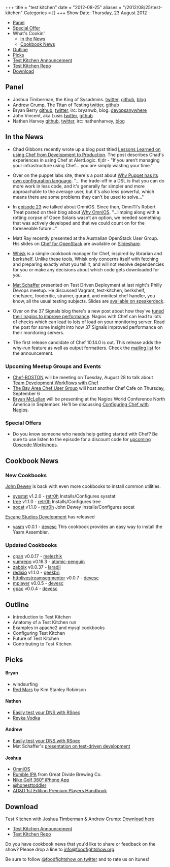 +++
title = "test kitchen"
date = "2012-08-25"
aliases = "/2012/08/25/test-kitchen"
Categories = []
+++
Show Date:  Thursday, 23 August 2012

* [Panel](http://foodfightshow.org/2012/08/test-kitchen.html#panel)
* [Special Offer](http://foodfightshow.org/2012/08/test-kitchen.html#offer)
* What's Cookin'
  * [In the News](http://foodfightshow.org/2012/08/test-kitchen.html#news)
  * [Cookbook News](http://foodfightshow.org/2012/08/test-kitchen.html#cookbooks)
* [Outline](http://foodfightshow.org/2012/08/test-kitchen.html#outline)
* [Picks](http://foodfightshow.org/2012/08/test-kitchen.html#picks)
* [Test Kitchen Announcement](http://www.opscode.com/blog/2012/08/17/announcing-test-kitchen/)
* [Test Kitchen Repo](https://github.com/opscode/test-kitchen)
* [Download](http://traffic.libsyn.com/foodfight/Food-Fight-Show-26-Test-Kitchen.mp3)

<!-- more -->

Panel<a name="panel"></a>
-----

* Joshua Timberman, the King of Sysadmins.  [twitter](https://twitter.com/jtimberman), [github](http://github.com/jtimberman), [blog](http://jtimberman.housepub.org/)
* Andrew Crump, The Titan of Testing [twitter](https://twitter.com/acrmp), [github](http://github.com/acrmp)
* Bryan Berry [github](http://github.com/bryanwb), [twitter](http://twitter.com/bryanwb), irc: bryanwb, blog: [devopsanywhere](http://devopsanywhere.blogspot.com)
* John Vincent, aka Lusis [twitter](https://twitter.com/#!/lusis), [github](https://github.com/lusis)
* Nathen Harvey [github](http://github.com/nathenharvey), [twitter](http://twitter.com/nathenharvey), irc: nathenharvey, [blog](http://nathenharvey.com)

In the News<a name="news"></a>
-----------

* Chad Gibbons recently wrote up a blog post titled [Lessons Learned on using Chef from Development to Production](http://chadgibbons.com/2012/08/18/lessons-learned-on-using-chef-from-development-to-production/).  The post describes Chad's experiences in using Chef at AlertLogic.  tl;dr - "If you aren’t managing your infrastructure using Chef... you are simply wasting your time."

* Over on the puppet labs site, there's a post about [Why Puppet has its own configuration language](http://puppetlabs.com/blog/why-puppet-has-its-own-configuration-language/). "... the trade-off in a DSL is that you can do more work in less code, and it's generally far simpler and more approachable to the average user, but it's also less powerful, which means there are some problems they can't be used to solve..."

* In [episode 23](http://foodfightshow.org/2012/07/interview-with-theo-schlossnagle.html)
  we talked about OmniOS.  Since then, OmniTI's Robert Treat posted on
  their blog about [Why OmniOS](http://omniti.com/seeds/why-omnios).  "...limping along with a rotting corpse of Open Solaris wasn’t an option, we needed something that was actively developed and that we could count on for the foreseeable future..."

* Matt Ray recently presented at the Australian OpenStack User Group.  His slides on [Chef for OpenStack](http://www.slideshare.net/mattray/australian-openstack-user-group-august-2012-chef-for-openstack) are available on [Slideshare](http://www.slideshare.net/mattray/australian-openstack-user-group-august-2012-chef-for-openstack).

* [Whisk](https://github.com/kisoku/whisk) is a simple cookbook manager for Chef, inspired by librarian and berkshelf. Unlike these tools, Whisk only concerns itself with fetching and preparing exactly what you tell it, and will not resolve dependencies for you or make any decisions about which code gets downloaded for you.

* [Mat Schaffer](http://about.me/matschaffer) presented on Test Driven Deployment at last night's Philly Devops meetup. He discussed Vagrant, test-kitchen, berkshelf, chefspec, foodcritic, strainer, gurard, and minitest chef handler, you know, all the usual testing subjects. Slides are [available on speakerdeck](https://speakerdeck.com/u/matschaffer/p/test-driven-deployment).

* Over on the 37 Signals blog there's a new post about how they've [tuned their nagios to improve performance](http://37signals.com/svn/posts/3178-nagios-monitoring-performance). Nagios with Chef can lead to lots of checks which can lead to lots of load on your monitoring server.  Read the post for some insight into how 37 Signals improved performance on their monitoring servers.

* The first release candidate of Chef 10.14.0 is out.  This release adds the why-run feature as well as output formatters.  Check the [mailing list](http://lists.opscode.com/sympa/arc/chef/2012-08/msg00301.html) for the announcement.

### Upcoming Meetup Groups and Events

* [Chef-BOSTON](http://www.meetup.com/Chef-BOSTON/) will be meeting on
  Tuesday, August 28 to talk about [Team Development Workflows with Chef](http://www.meetup.com/Chef-BOSTON/events/76035282/)
* [The Bay Area Chef User Group](http://www.meetup.com/The-Bay-Area-Chef-User-Group)
  will host another Chef Cafe on Thursday, September 6
* [Bryan McLellan](http://twitter.com/btmspox) will be presenting at the
  Nagios World Conference North America in September.  He'll be
  discussing [Configuring Chef with Nagios](http://www.nagios.com/events/nagiosworldconference/northamerica/2012/speakers/#bmclellan).

### Special Offers<a name="offer"></a>

* Do you know someone who needs help getting started with Chef?
  Be sure to use listen to the episode for a discount code for
  [upcoming Opscode Workshops](http://www.eventbrite.com/org/429733222).

Cookbook News<a name="cookbooks"></a>
-------------
### New Cookbooks

[John Dewey](http://community.opscode.com/users/retr0h) is back with even more cookbooks to install common utilities.

* [sysstat](http://community.opscode.com/cookbooks/sysstat) v1.2.0 - [retr0h](http://community.opscode.com/users/retr0h)
Installs/Configures sysstat
* [tree](http://community.opscode.com/cookbooks/tree) v1.1.0 - [retr0h](http://community.opscode.com/users/retr0h)
Installs/Configures tree
* [socat](http://community.opscode.com/cookbooks/socat) v1.1.0 - [retr0h](http://community.opscode.com/users/retr0h) John Dewey
Installs/Configures socat


[Escape Studios Development](http://community.opscode.com/users/devesc) has released

* [yasm](http://community.opscode.com/cookbooks/yasm) v0.0.1 - [devesc](http://community.opscode.com/users/devesc)
This cookbook provides an easy way to install the Yasm Assembler.

### Updated Cookbooks

* [cpan](http://community.opscode.com/cookbooks/cpan) v0.0.17 - [melezhik](http://community.opscode.com/users/melezhik)
* [yumrepo](http://community.opscode.com/cookbooks/yumrepo) v0.16.3 - [atomic-penguin](http://community.opscode.com/users/atomic-penguin)
* [zabbix](http://community.opscode.com/cookbooks/zabbix) v0.0.37 - [laradji](http://community.opscode.com/users/laradji)
* [redisio](http://community.opscode.com/cookbooks/redisio) v1.1.0 - [geekbri](http://community.opscode.com/users/geekbri)
* [httplivestreamsegmenter](http://community.opscode.com/cookbooks/httplivestreamsegmenter) v0.0.7 - [devesc](http://community.opscode.com/users/devesc)
* [mplayer](http://community.opscode.com/cookbooks/mplayer) v0.0.5 - [devesc](http://community.opscode.com/users/devesc)
* [gpac](http://community.opscode.com/cookbooks/gpac) v0.0.4 - [devesc](http://community.opscode.com/users/devesc)

Outline<a name="outline"></a>
-------

* Introduction to Test Kitchen
* Anatomy of a Test Kitchen run
* Examples in apache2 and mysql cookbooks
* Configuring Test Kitchen
* Future of Test Kitchen
* Contributing to Test Kitchen

Picks<a name="picks"></a>
-----

#### Bryan

* windsurfing
* [Red Mars](http://www.amazon.com/Red-Mars-Trilogy-Stanley-Robinson/dp/0553560735) by Kim Stanley Robinson

#### Nathen

* [Easily test your DNS with RSpec](http://technology.customink.com/rspec-dns/)
* [Reyka Vodka](http://reyka.com/)

#### Andrew

* [Easily test your DNS with RSpec](http://technology.customink.com/rspec-dns/)
* Mat Schaffer's [presentation on test-driven development](https://speakerdeck.com/u/matschaffer/p/test-driven-deployment)

#### Joshua

* [OmniOS](http://omnios.omniti.com/)
* [Rumble IPA](http://greatdivide.com/beer/seasonal/rumble-ipa/) from Great Divide Brewing Co.
* [Nike Golf 360&deg; iPhone App](http://itunes.apple.com/us/app/nike-golf-360/id527331403?mt=8)
* [@honesttoddler](http://twitter.com/honesttoddler)
* [AD&amp;D 1st Edition Premium Players Handbook](http://www.amazon.com/Edition-Premium-Players-Handbook-Dungeons/dp/0786962437)

Download
--------

Test Kitchen with Joshua Timberman &amp; Andrew Crump:  [Download here](http://traffic.libsyn.com/foodfight/Food-Fight-Show-26-Test-Kitchen.mp3)

* [Test Kitchen Announcement](http://www.opscode.com/blog/2012/08/17/announcing-test-kitchen/)
* [Test Kitchen Repo](https://github.com/opscode/test-kitchen)

Do you have cookbook news that you'd like to share or feedback on the show?  Please drop a line to [info@foodfightshow.org](mailto:info@foodfightshow.org).

Be sure to follow [@foodfightshow on twitter](http://twitter.com/foodfightshow) and to rate us on itunes!

